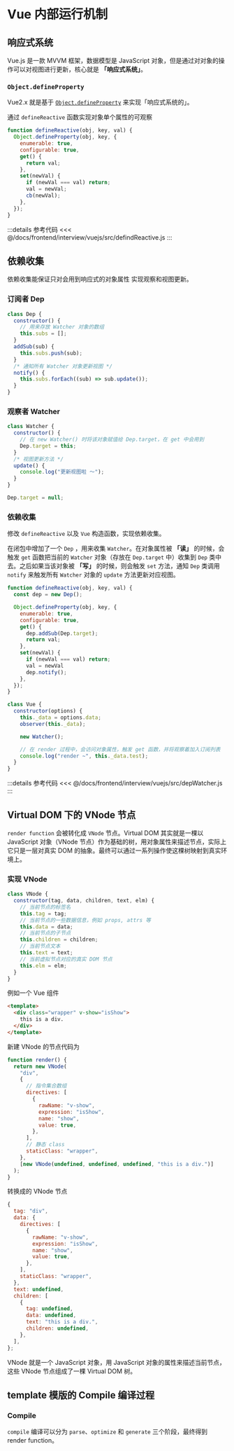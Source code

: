 # Vue 内部运行机制

## 响应式系统

Vue.js 是一款 MVVM 框架，数据模型是 JavaScript 对象，但是通过对对象的操作可以对视图进行更新，核心就是 **「响应式系统」**。

### `Object.defineProperty`

Vue2.x 就是基于 [`Object.defineProperty`](https://developer.mozilla.org/en-US/docs/Web/JavaScript/Reference/Global_Objects/Object/defineProperty) 来实现「响应式系统的」。

通过 `defineReactive` 函数实现对象单个属性的可观察

```js
function defineReactive(obj, key, val) {
  Object.defineProperty(obj, key, {
    enumerable: true,
    configurable: true,
    get() {
      return val;
    },
    set(newVal) {
      if (newVal === val) return;
      val = newVal;
      cb(newVal);
    },
  });
}
```

:::details 参考代码
<<< @/docs/frontend/interview/vuejs/src/defindReactive.js
:::

## 依赖收集

依赖收集能保证只对会用到响应式的对象属性 实现观察和视图更新。

### 订阅者 Dep

```js
class Dep {
  constructor() {
    // 用来存放 Watcher 对象的数组
    this.subs = [];
  }
  addSub(sub) {
    this.subs.push(sub);
  }
  /* 通知所有 Watcher 对象更新视图 */
  notify() {
    this.subs.forEach((sub) => sub.update());
  }
}
```

### 观察者 Watcher

```js
class Watcher {
  constructor() {
    // 在 new Watcher() 时将该对象赋值给 Dep.target，在 get 中会用到
    Dep.target = this;
  }
  /* 视图更新方法 */
  update() {
    console.log("更新视图啦 ～");
  }
}

Dep.target = null;
```

### 依赖收集

修改 `defineReactive` 以及 `Vue` 构造函数，实现依赖收集。

在闭包中增加了一个 `Dep` ，用来收集 `Watcher`。在对象属性被 **「读」** 的时候，会触发 `get` 函数把当前的 `Watcher` 对象（存放在 `Dep.target` 中）收集到 `Dep` 类中去。之后如果当该对象被 **「写」** 的时候，则会触发 `set` 方法，通知 `Dep` 类调用 `notify` 来触发所有 `Watcher` 对象的 `update` 方法更新对应视图。

```js
function defineReactive(obj, key, val) {
  const dep = new Dep();

  Object.defineProperty(obj, key, {
    enumerable: true,
    configurable: true,
    get() {
      dep.addSub(Dep.target);
      return val;
    },
    set(newVal) {
      if (newVal === val) return;
      val = newVal
      dep.notify();
    },
  });
}

class Vue {
  constructor(options) {
    this._data = options.data;
    observer(this._data);

    new Watcher();

    // 在 render 过程中，会访问对象属性，触发 get 函数，并将观察着加入订阅列表
    console.log("render ~", this._data.test);
  }
}
```

:::details 参考代码
<<< @/docs/frontend/interview/vuejs/src/depWatcher.js
:::

## Virtual DOM 下的 VNode 节点

`render function` 会被转化成 `VNode` 节点。Virtual DOM 其实就是一棵以 JavaScript 对象（VNode 节点）作为基础的树，用对象属性来描述节点，实际上它只是一层对真实 DOM 的抽象。最终可以通过一系列操作使这棵树映射到真实环境上。

### 实现 VNode

```js
class VNode {
  constructor(tag, data, children, text, elm) {
    // 当前节点的标签名
    this.tag = tag;
    // 当前节点的一些数据信息，例如 props, attrs 等
    this.data = data;
    // 当前节点的子节点
    this.children = children;
    // 当前节点文本
    this.text = text;
    // 当前虚拟节点对应的真实 DOM 节点
    this.elm = elm;
  }
}
```

例如一个 Vue 组件

```html
<template>
  <div class="wrapper" v-show="isShow">
    this is a div.
  </div>
</template>
```

新建 VNode 的节点代码为
```js
function render() {
  return new VNode(
    "div",
    {
      // 指令集合数组
      directives: [
        {
          rawName: "v-show",
          expression: "isShow",
          name: "show",
          value: true,
        },
      ],
      // 静态 class
      staticClass: "wrapper",
    },
    [new VNode(undefined, undefined, undefined, "this is a div.")]
  );
}
```

转换成的 VNode 节点
```js
{
  tag: "div",
  data: {
    directives: [
      {
        rawName: "v-show",
        expression: "isShow",
        name: "show",
        value: true,
      },
    ],
    staticClass: "wrapper",
  },
  text: undefined,
  children: [
    {
      tag: undefined,
      data: undefined,
      text: "this is a div.",
      children: undefined,
    },
  ],
};
```

VNode 就是一个 JavaScript 对象，用 JavaScript 对象的属性来描述当前节点，这些 VNode 节点组成了一棵 Virtual DOM 树。

## template 模版的 Compile 编译过程

### Compile

`compile` 编译可以分为 `parse`、`optimize` 和 `generate` 三个阶段，最终得到 render function。